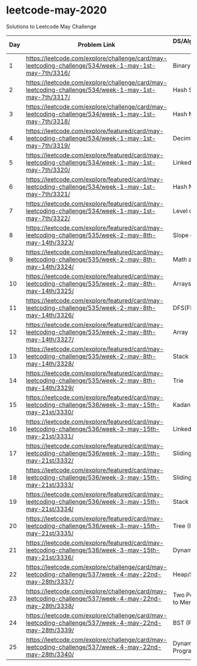 # leetcode-may-2020
Solutions to Leetcode May Challenge

| Day | Problem Link                                                                                            | DS/Algorithm/Concept Used            | Difficulty | Time required |
| --- | ------------------------------------------------------------------------------------------------------- | ------------------------------------ | ---------- | ------------- |
| 1   | https://leetcode.com/explore/challenge/card/may-leetcoding-challenge/534/week-1-may-1st-may-7th/3316/   | Binary Search                        | Easy       | 15 mins       |
| 2   | https://leetcode.com/explore/challenge/card/may-leetcoding-challenge/534/week-1-may-1st-may-7th/3317/   | Hash Set                             | Easy       | 5 mins        |
| 3   | https://leetcode.com/explore/challenge/card/may-leetcoding-challenge/534/week-1-may-1st-may-7th/3318/   | Hash Map                             | Easy       | 15 mins       |
| 4   | https://leetcode.com/explore/featured/card/may-leetcoding-challenge/534/week-1-may-1st-may-7th/3319/    | Decimal to Binary                    | Easy       | 15 mins       |
| 5   | https://leetcode.com/explore/featured/card/may-leetcoding-challenge/534/week-1-may-1st-may-7th/3320/    | Linked Hash Map                      | Easy       | 15 mins       |
| 6   | https://leetcode.com/explore/featured/card/may-leetcoding-challenge/534/week-1-may-1st-may-7th/3321/    | Hash Map                             | Easy       | 8 mins        |
| 7   | https://leetcode.com/explore/featured/card/may-leetcoding-challenge/534/week-1-may-1st-may-7th/3322/    | Level of tree                        | Easy       | 15 mins       |
| 8   | https://leetcode.com/explore/featured/card/may-leetcoding-challenge/535/week-2-may-8th-may-14th/3323/   | Slope of a line                      | Easy       | 1 hr          |
| 9   | https://leetcode.com/explore/featured/card/may-leetcoding-challenge/535/week-2-may-8th-may-14th/3324/   | Math and Long                        | Easy       | 10 mins       |
| 10  | https://leetcode.com/explore/featured/card/may-leetcoding-challenge/535/week-2-may-8th-may-14th/3325/   | Arrays                               | Easy       | 30 mins       |
| 11  | https://leetcode.com/explore/featured/card/may-leetcoding-challenge/535/week-2-may-8th-may-14th/3326/   | DFS(Flood Fill)                      | Easy       | 10 mins       |
| 12  | https://leetcode.com/explore/featured/card/may-leetcoding-challenge/535/week-2-may-8th-may-14th/3327/   | Array                                | Easy       | 10 mins       |
| 13  | https://leetcode.com/explore/featured/card/may-leetcoding-challenge/535/week-2-may-8th-may-14th/3328/   | Stack                                | Hard       | 3 hours       |
| 14  | https://leetcode.com/explore/featured/card/may-leetcoding-challenge/535/week-2-may-8th-may-14th/3329/   | Trie                                 | Easy       | 15 mins       |
| 15  | https://leetcode.com/explore/featured/card/may-leetcoding-challenge/536/week-3-may-15th-may-21st/3330/  | Kadane                               | Hard       | 1 hour        |
| 16  | https://leetcode.com/explore/featured/card/may-leetcoding-challenge/536/week-3-may-15th-may-21st/3331/  | Linked List                          | Easy       | 20 mins       |
| 17  | https://leetcode.com/explore/featured/card/may-leetcoding-challenge/536/week-3-may-15th-may-21st/3332/  | Sliding window                       | Medium     | 40 mins       |
| 18  | https://leetcode.com/explore/featured/card/may-leetcoding-challenge/536/week-3-may-15th-may-21st/3333/  | Sliding window                       | Hard       | 2 hrs         |
| 19  | https://leetcode.com/explore/featured/card/may-leetcoding-challenge/536/week-3-may-15th-may-21st/3334/  | Stack                                | Hard       | 2 hrs         |
| 20  | https://leetcode.com/explore/featured/card/may-leetcoding-challenge/536/week-3-may-15th-may-21st/3335/  | Tree (Inorder)                       | Easy       | 20 mins       |
| 21  | https://leetcode.com/explore/featured/card/may-leetcoding-challenge/536/week-3-may-15th-may-21st/3336/  | Dynamic Programming                  | Hard       | 1 hr          |
| 22  | https://leetcode.com/explore/challenge/card/may-leetcoding-challenge/537/week-4-may-22nd-may-28th/3337/ | Heap/Sorting                         | Easy       | 10 mins       |
| 23  | https://leetcode.com/explore/challenge/card/may-leetcoding-challenge/537/week-4-may-22nd-may-28th/3338/ | Two Pointers (Similar to Merge sort) | Easy       | 20 mins       |
| 24  | https://leetcode.com/explore/challenge/card/may-leetcoding-challenge/537/week-4-may-22nd-may-28th/3339/ | BST (Preorder)                       | Easy       | 30 mins       |
| 25  | https://leetcode.com/explore/challenge/card/may-leetcoding-challenge/537/week-4-may-22nd-may-28th/3340/ | Dynamic Programming(LCS)             | Easy       | 30 mins       |



